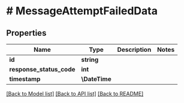 # # MessageAttemptFailedData

## Properties

Name | Type | Description | Notes
------------ | ------------- | ------------- | -------------
**id** | **string** |  |
**response_status_code** | **int** |  |
**timestamp** | **\DateTime** |  |

[[Back to Model list]](../../README.md#models) [[Back to API list]](../../README.md#endpoints) [[Back to README]](../../README.md)
